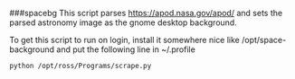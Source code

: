 ###spacebg
This script parses https://apod.nasa.gov/apod/ and sets the parsed astronomy image as the gnome desktop background. 

To get this script to run on login, install it somewhere nice like /opt/space-background and put the following line in ~/.profile 
~~~
python /opt/ross/Programs/scrape.py
